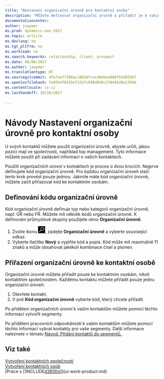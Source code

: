 ```yaml
---
title: "Nastavení organizační úrovně pro kontaktní osoby"
description: "Můžete definovat organizační úrovně a přiřadit je k vašim kontaktům k indikaci a jejich pozici, kterou mají ve vaší společnosti, například vrcholný management."
documentationcenter: 
author: jswymer
ms.prod: dynamics-nav-2017
ms.topic: article
ms.devlang: na
ms.tgt_pltfrm: na
ms.workload: na
ms.search.keywords: relationship, client, prospect
ms.date: 06/06/2017
ms.author: jswymer
ms.translationtype: HT
ms.sourcegitcommit: 4fefaef7380ac10836fcac404eea006f55d8556f
ms.openlocfilehash: fe8554f0335ef332fc940d020c3f8441d8e1359d
ms.contentlocale: cs-cz
ms.lasthandoff: 10/16/2017

---
```

# <a name="how-to-set-up-organizational-levels-for-contact-persons"></a>Návody Nastavení organizační úrovně pro kontaktní osoby
U svých kontaktů můžete použít organizační úrovně, abyste určili, jakou pozici mají ve společnosti, například top management. Tyto informace můžete použít při zadávání informací o vašich kontaktech.

Použití organizačních úrovní v kontaktech je proces o dvou krocích. Nejprve definujete kód organizační úrovně. Pro každou organizační úroveň stačí tento krok provést pouze jednou. Jakmile máte kód organizační úrovně, můžete začít přiřazovat kód ke kontaktním osobám.

## <a name="to-define-an-organizational-level-code"></a>Definování kódu organizační úrovně
Kód organizační úrovně definuje typ nebo kategorii organizační úrovně, např. GŘ nebo FŘ. Můžete mít několik kódů organizační úrovně. K definování průmyslové skupiny použijete okno **Organizační úrovně**.

1. Zvolte ikonu ![Vyhledat stránku nebo sestavu](media/ui-search/search_small.png "Ikona Vyhledat stránku nebo sestavu"), zadejte **Organizační úrovně** a vyberte související odkaz.
2. Vyberte tlačítko **Nový** a vyplňte kód a popis. Kód může mít maximálně 11 znaků a může obsahovat jakékoli kombinace čísel a písmen.

## <a name="to-assign-organizational-levels-to-a-contact-person"></a>Přiřazení organizační úrovně ke kontaktní osobě
Organizační úrovně můžete přiřadit pouze ke kontaktním osobám, nikoli kontaktním společnostem. Každému kontaktu můžete přiřadit pouze jednu organizační úroveň.

1. Otevřete kontakt.
2. V poli **Kód organizační úrovně** vyberte kód, který chcete přiřadit.

Po přidělení organizačních úrovní k vašim kontaktům můžete pomocí těchto informací vytvořit segmenty.

Po přidělení pracovních odpovědností k vašim kontaktům můžete pomocí těchto informací vybrat kontakty pro vaše segmenty. Další informace naleznete v tématu [Návod: Přidání kontaktů do segmentů.](marketing-add-contact-segment.md).

## <a name="see-also"></a>Viz také
[Vytvoření kontaktních společností](marketing-create-contact-companies.md)  
[Vytvoření kontaktních osob](marketing-create-contact-persons.md)  
[Práce s [!INCLUDE[d365fin](includes/d365fin_md.md)]](ui-work-product.md)  

